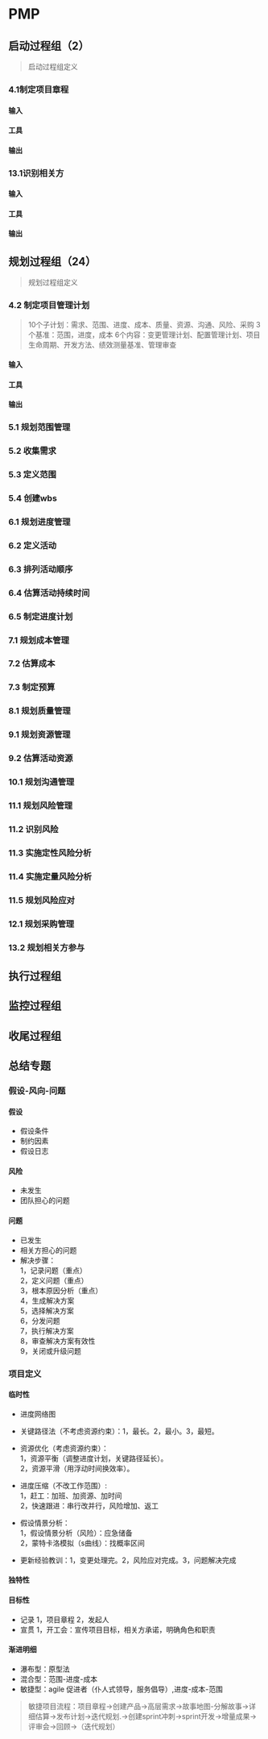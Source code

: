 # PMP


## 启动过程组（2）
>启动过程组定义
### 4.1制定项目章程
#### 输入
#### 工具
#### 输出

### 13.1识别相关方
#### 输入
#### 工具
#### 输出

## 规划过程组（24）
>规划过程组定义
### 4.2 制定项目管理计划
>10个子计划：需求、范围、进度、成本、质量、资源、沟通、风险、采购
>3个基准：范围，进度，成本
>6个内容：变更管理计划、配置管理计划、项目生命周期、开发方法、绩效测量基准、管理审查
#### 输入
#### 工具
#### 输出
### 5.1 规划范围管理
### 5.2 收集需求
### 5.3 定义范围
### 5.4 创建wbs
### 6.1 规划进度管理
### 6.2 定义活动
### 6.3 排列活动顺序
### 6.4 估算活动持续时间
### 6.5 制定进度计划
### 7.1 规划成本管理
### 7.2 估算成本
### 7.3 制定预算
### 8.1 规划质量管理
### 9.1 规划资源管理
### 9.2 估算活动资源
### 10.1 规划沟通管理
### 11.1 规划风险管理
### 11.2 识别风险
### 11.3 实施定性风险分析
### 11.4 实施定量风险分析
### 11.5 规划风险应对
### 12.1 规划采购管理
### 13.2 规划相关方参与

## 执行过程组
## 监控过程组
## 收尾过程组

## 总结专题

### 假设-风向-问题
#### 假设
- 假设条件
- 制约因素
- 假设日志

#### 风险
- 未发生
- 团队担心的问题

#### 问题
- 已发生
- 相关方担心的问题
- 解决步骤：\
1，记录问题（重点） \
2，定义问题（重点）\
3，根本原因分析（重点） \
4，生成解决方案 \
5，选择解决方案 \
6，分发问题 \
7，执行解决方案 \
8，审查解决方案有效性 \
9，关闭或升级问题 



### 项目定义
#### 临时性
- 进度网络图
- 关键路径法（不考虑资源约束）：1，最长。2，最小。3，最短。
- 资源优化（考虑资源约束）：\
1，资源平衡（调整进度计划，关键路径延长）。\
2，资源平滑（用浮动时间换效率）。

- 进度压缩（不改工作范围）:\
1，赶工：加班、加资源、加时间 \
2，快速跟进：串行改并行，风险增加、返工 
- 假设情景分析：\
1，假设情景分析（风险）：应急储备\
2，蒙特卡洛模拟（s曲线）：找概率区间

- 更新经验教训：1，变更处理完。2，风险应对完成。3，问题解决完成

#### 独特性
#### 目标性
- 记录
1，项目章程
2，发起人
- 宣贯
1，开工会：宣传项目目标，相关方承诺，明确角色和职责
#### 渐进明细
- 瀑布型：原型法
- 混合型：范围-进度-成本
- 敏捷型：agile 促进者（仆人式领导，服务倡导）,进度-成本-范围

> 敏捷项目流程：项目章程->创建产品->高层需求->故事地图-分解故事->详细估算->发布计划->迭代规划.->创建sprint冲刺->sprint开发->增量成果->评审会->回顾->（迭代规划）
